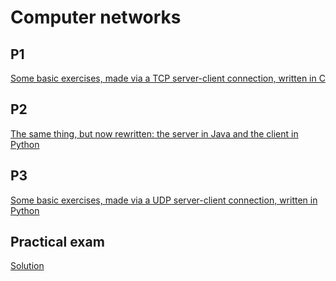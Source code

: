 # Computer networks
## P1
[Some basic exercises, made via a TCP server-client connection, written in C](https://github.com/ciuiseb/UBB/tree/main/Semestrul%203/CN/lab%201a)

## P2
[The same thing, but now rewritten: the server in Java and the client in Python](https://github.com/ciuiseb/UBB/tree/main/Semestrul%203/CN/lab%201b)

## P3
[Some basic exercises, made via a UDP server-client connection, written in Python](https://github.com/ciuiseb/UBB/tree/main/Semestrul%203/CN/lab%201c)

## Practical exam
[Solution]()

